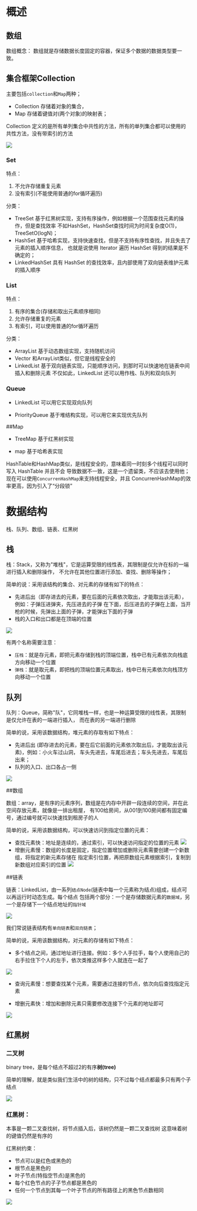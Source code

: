 # 概述
## 数组

数组概念： 数组就是存储数据长度固定的容器，保证多个数据的数据类型要一致。

## 集合框架Collection
  主要包括`collection`和`Map`两种；
 - Collection 存储着对象的集合，
 - Map 存储着键值对(两个对象)的映射表；
	
  Collection
定义的是所有单列集合中共性的方法，所有的单列集合都可以使用的共性方法，没有带索引的方法
	
![](img/01_集合框架介绍.bmp)

### Set
			
特点：
1) 不允许存储重复元素 
2) 没有索引(不能使用普通的for循环遍历)

分类：

-	TreeSet 基于红黑树实现，支持有序操作，例如根据一个范围查找元素的操作，但是查找效率
不如HashSet，HashSet查找时间为时间复杂度O(1)，TreeSetO(logN)；
- HashSet 基于哈希实现，支持快速查找，但是不支持有序性查找，并且失去了元素的插入顺序信息，
也就是说使用 Iterator 遍历 HashSet 得到的结果是不确定的；
- LinkedHashSet 具有 HashSet 的查找效率，且内部使用了双向链表维护元素的插入顺序

### List
			
特点：
1) 有序的集合(存储和取出元素顺序相同) 
2) 允许存储重复的元素 
3) 有索引，可以使用普通的for循环遍历

分类：					
- ArrayList 基于动态数组实现，支持随机访问
- Vector 和ArrayList类似，但它是线程安全的
- LinkedList 基于双向链表实现，只能顺序访问，到那时可以快速地在链表中间插入和删除元素
	不仅如此，LinkedList 还可以用作栈、队列和双向队列
		
### Queue
		
- LinkedList 可以用它实现双向队列
			
- PriorityQueue 基于堆结构实现，可以用它来实现优先队列
		
##Map
			
- TreeMap 基于红黑树实现
			
- map 基于哈希表实现
			
HashTable和HashMap类似，是线程安全的，意味着同一时刻多个线程可以同时写入 HashTable 并且不会
导致数据不一致，这是一个遗留类，不应该去使用他；现在可以使用`ConcurrenHashMap`来支持线程安全，并且
ConcurrenHashMap的效率更高，因为引入了“分段锁”

# 数据结构

栈、队列、数组、链表、红黑树
	
## 栈
	
栈：Stack，又称为"堆栈"，它是运算受限的线性表，其限制是仅允许在标的一端进行插入和删除操作，
不允许在其他位置进行添加、查找、删除等操作；

简单的说：采用该结构的集合、对元素的存储有如下的特点：
		
- 先进后出（即存进去的元素，要在后面的元素依次取出，才能取出该元素），例如：子弹压进弹夹，先压进去的子弹
			在下面，后压进去的子弹在上面，当开枪的时候，先弹出上面的子弹，才能弹出下面的子弹
- 栈的入口和出口都是在顶端的位置

![](img/堆栈.png)

有两个名称需要注意：
- `压栈`：就是存元素，即把元素存储到栈的顶端位置，栈中已有元素依次向栈底方向移动一个位置
- `弹栈`：就是取元素，即把栈的顶端位置元素取出，栈中已有元素依次向栈顶方向移动一个位置
	
## 队列
	
队列：Queue，简称"队"，它同堆栈一样，也是一种运算受限的线性表，其限制是仅允许在表的一端进行插入，
而在表的另一端进行删除

简单的说，采用该数据结构，堆元素的存取有如下特点：
			
- 先进后出 (即存进去的元素，要在后它前面的元素依次取出后，才能取出该元素)，例如：小火车过山洞，
车头先进去，车尾后进去；车头先进去，车尾后出来；
- 队列的入口、出口各占一侧

![](img/01_数据结构_栈&队列.bmp)
				
##数组
	
数组：array，是有序的元素序列，数组是在内存中开辟一段连续的空间，并在此空间存放元素，就像是一排出租屋，
有100给房间，从001到100房间都有固定编号，通过编号就可以快速找到租房子的人

简单的说，采用该数据结构，可以快速访问到指定位置的元素：
		
- 查找元素快：地址是连续的，通过索引，可以快速访问指定的位置的元素
![](img/数组查询快.png)
- 增删元素慢：数组的长度是固定，指定位置增加或删除元素需要创建一个新数组，将指定的新元素存储在
指定索引位置，再把原数组元素根据索引，复制到新数组对应索引的位置
![](img/数组.png)
	
	
##链表
		
链表：LinkedList，由一系列`结点Node`(链表中每一个元素称为结点)组成，结点可以再运行时动态生成。每个结点
包括两个部分：一个是存储数据元素的`数据域`，另一个是存储下一个结点地址的`指针域`


![](img/单链表结构特点.png)

我们常说链表结构有`单向链表`和`双向链表`；

简单的说，采用该数据结构，对元素的存储有如下特点：
			
- 多个结点之间，通过地址进行连接。例如：多个人手拉手，每个人使用自己的右手拉住下个人的左手，依次类推这样多个人就连在一起了

![](img/单链表结构.png)

- 查询元素慢：想要查找某个元素，需要通过连接的节点，依次向后查找指定元素

- 增删元素快：增加和删除元素只需要修改连接下个元素的地址即可	
	
![](img/03_数据结构_链表.bmp)	

## 红黑树

### 二叉树
binary tree，是每个结点不超过2的有序**树(tree)**

简单的理解，就是类似我们生活中的树的结构，只不过每个结点都最多只有两个子结点

![](img/二叉树.bmp)

### 红黑树：
本事是一颗二叉查找树，将节点插入后，该树仍然是一颗二叉查找树
这意味着树的键值仍然是有序的

红黑树约束：
- 节点可以是红色或黑色的
- 根节点是黑色的
- 叶子节点(特指空节点)是黑色的
- 每个红色节点的子子节点都是黑色的
- 任何一个节点到其每一个叶子节点的所有路径上的黑色节点数相同

![](img/04_数据结构_红黑树.bmp)
	